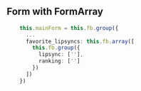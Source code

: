 ## Form with FormArray

```typescript
    this.mainForm = this.fb.group({
      ...
      favorite_lipsyncs: this.fb.array([
        this.fb.group({
          lipsync: [''],
          ranking: ['']
        })
      ])
    })
```